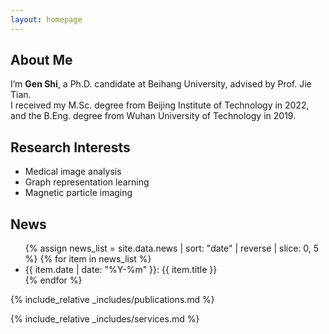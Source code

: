 ```yaml
---
layout: homepage
---
```


## About Me

I’m **Gen Shi**, a Ph.D. candidate at Beihang University, advised by Prof. Jie Tian.  
I received my M.Sc. degree from Beijing Institute of Technology in 2022, and the B.Eng. degree from Wuhan University of Technology in 2019.

## Research Interests

- Medical image analysis  
- Graph representation learning  
- Magnetic particle imaging

## News

<ul>
  {% assign news_list = site.data.news | sort: "date" | reverse | slice: 0, 5 %}
  {% for item in news_list %}
    <li>{{ item.date | date: "%Y-%m" }}: {{ item.title }}</li>
  {% endfor %}
</ul>

{% include_relative _includes/publications.md %}

{% include_relative _includes/services.md %}
